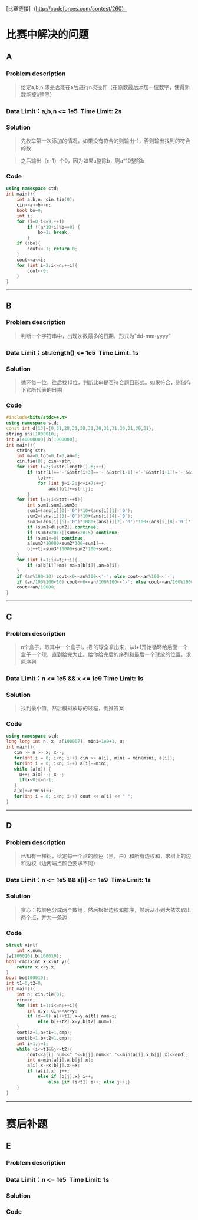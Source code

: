 [比赛链接]（http://codeforces.com/contest/260）

# 比赛中解决的问题
## A
### Problem description
> 给定a,b,n,求是否能在a后进行n次操作（在原数最后添加一位数字，使得新数能被b整除）

### Data Limit：a,b,n <= 1e5  Time Limit: 2s
### Solution
> 先枚举第一次添加的情况，如果没有符合的则输出-1，否则输出找到的符合的数

> 之后输出（n-1）个0，因为如果a整除b，则a*10整除b

### Code
```cpp
using namespace std;
int main(){
	int a,b,n; cin.tie(0);
	cin>>a>>b>>n; 
	bool bo=0;
	int i;
	for (i=0;i<=9;++i)
		if ((a*10+i)%b==0) {
			bo=1; break;
		}
	if (!bo){
		cout<<-1; return 0;
	} 
	cout<<a<<i;
	for (int i=2;i<=n;++i){
		cout<<0;
	}
}
```
*****


## B
### Problem description
> 判断一个字符串中，出现次数最多的日期，形式为"dd-mm-yyyy"

### Data Limit：str.length() <= 1e5  Time Limit: 1s
### Solution
> 循环每一位，往后找10位，判断此串是否符合题目形式。如果符合，则储存下它所代表的日期

### Code
```cpp
#include<bits/stdc++.h>
using namespace std;
const int d[13]={0,31,28,31,30,31,30,31,31,30,31,30,31};
string ans[1000010];
int a[40000000],b[1000000];
int main(){
	string str;
	int ma=0,tot=0,t=0,an=0;
	cin.tie(0); cin>>str;
	for (int i=2;i<str.length()-6;++i)
		if (str[i]=='-'&&str[i+3]=='-'&&str[i-1]!='-'&&str[i+1]!='-'&&str[i+7]!='-'&&str[i+2]!='-'&&str[i-2]!='-'){
			tot++;
			for (int j=i-2;j<=i+7;++j)
				ans[tot]+=str[j];
		}
	for (int i=1;i<=tot;++i){
		int sum1,sum2,sum3;
		sum1=(ans[i][0]-'0')*10+(ans[i][1]-'0');
		sum2=(ans[i][3]-'0')*10+(ans[i][4]-'0');
		sum3=(ans[i][6]-'0')*1000+(ans[i][7]-'0')*100+(ans[i][8]-'0')*10+(ans[i][9]-'0');
		if (sum1>d[sum2]) continue;
		if (sum3<2013||sum3>2015) continue;
		if (sum1<=0) continue;
		a[sum3*10000+sum2*100+sum1]++;
		b[++t]=sum3*10000+sum2*100+sum1;
	}
	for (int i=1;i<=t;++i){
		if (a[b[i]]>ma) ma=a[b[i]],an=b[i];
	}
	if (an%100<10) cout<<0<<an%100<<'-'; else cout<<an%100<<'-';
	if (an/100%100<10) cout<<0<<an/100%100<<'-'; else cout<<an/100%100<<'-';
	cout<<an/10000;
}
```
*****

## C
### Problem description
> n个盒子，取其中一个盒子i，把i的球全拿出来，从i+1开始循环给后面一个盒子一个球，直到给完为止。给你给完后的序列和最后一个球放的位置，求原序列

### Data Limit：n <= 1e5 && x <= 1e9  Time Limit: 1s

### Solution
> 找到最小值，然后模拟放球的过程，倒推答案

### Code
```cpp
using namespace std;
long long int n, x, a[100007], mini=1e9+1, u;
int main(){
   cin >> n >> x; x--;
   for(int i = 0; i<n; i++) cin >> a[i], mini = min(mini, a[i]);
   for(int i = 0; i<n; i++) a[i]-=mini;
   while (a[x]) {
     u++; a[x]--; x--;
     if(x<0)x=n-1;
   }
   a[x]+=n*mini+u;
   for(int i = 0; i<n; i++) cout << a[i] << " ";
}
```
*****


## D
### Problem description
> 已知有一棵树，给定每一个点的颜色（黑，白）和所有边权和，求树上的边和边权（边两端点颜色要求不同）

### Data Limit：n <= 1e5 && s[i] <= 1e9   Time Limit: 1s
### Solution
> 贪心：按颜色分成两个数组，然后根据边权和排序，然后从小到大依次取出两个点，并为一条边

### Code
```cpp
struct xint{
	int x,num;
}a[100010],b[100010];
bool cmp(xint x,xint y){
	return x.x<y.x;
}
bool bo[100010];
int t1=0,t2=0;
int main(){
	int n; cin.tie(0);
	cin>>n;
	for (int i=1;i<=n;++i){
		int x,y; cin>>x>>y;
		if (x==0) a[++t1].x=y,a[t1].num=i; 
			else b[++t2].x=y,b[t2].num=i;
	}
	sort(a+1,a+t1+1,cmp);
	sort(b+1,b+t2+1,cmp);
	int i=1,j=1;
	while (i<=t1&&j<=t2){
		cout<<a[i].num<<" "<<b[j].num<<" "<<min(a[i].x,b[j].x)<<endl;
		int x=min(a[i].x,b[j].x);
		a[i].x-=x;b[j].x-=x;
		if (a[i].x) j++; 
			else if (b[j].x) i++;
				else {if (i<t1) i++; else j++;}
	}
}
```
*****


# 赛后补题

## E
### Problem description
> 

### Data Limit：n <= 1e5  Time Limit: 1s

### Solution
> 

### Code
```cpp
```
